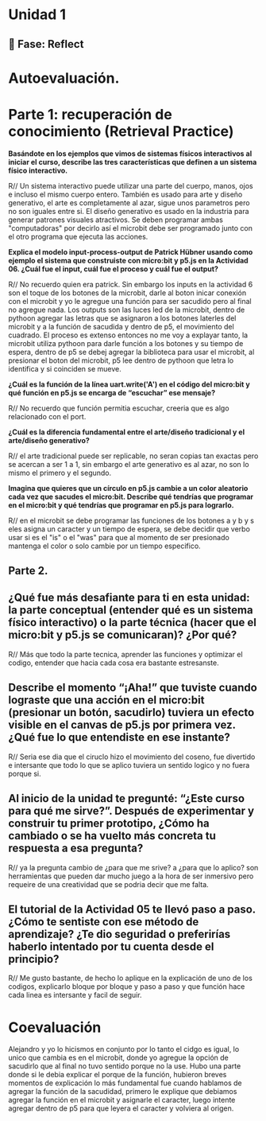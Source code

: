 # Unidad 1

## 🤔 Fase: Reflect

# Autoevaluación.

# Parte 1: recuperación de conocimiento (Retrieval Practice)


**Basándote en los ejemplos que vimos de sistemas físicos interactivos al iniciar el curso, describe las tres características que definen a un sistema físico interactivo.**

R// Un sistema interactivo puede utilizar una parte del cuerpo, manos, ojos e incluso el mismo cuerpo entero. También es usado para arte y diseño generativo, el arte es completamente al azar, sigue unos parametros pero no son iguales entre si. El diseño generativo es usado en la industria para generar patrones visuales atractivos. Se deben programar ambas "computadoras" por decirlo así el microbit debe ser programado junto con el otro programa que ejecuta las acciones. 

**Explica el modelo input-process-output de Patrick Hübner usando como ejemplo el sistema que construiste con micro:bit y p5.js en la Actividad 06. ¿Cuál fue el input, cuál fue el proceso y cuál fue el output?**

R// No recuerdo quien era patrick. Sin embargo los inputs en la actividad 6 son el toque de los botones de la microbit, darle al boton inicar conexión con el microbit y yo le agregue una función para ser sacudido pero al final no agregue nada. Los outputs son las luces led de la microbit, dentro de pythoon agregar las letras que se asignaron a los botones laterles del microbit y a la función de sacudida y dentro de p5, el movimiento del cuadrado. El proceso es extenso entonces no me voy a explayar tanto, la microbit utiliza pythoon para darle función a los botones y su tiempo de espera, dentro de p5 se debej agregar la biblioteca para usar el microbit, al presionar el boton del microbit, p5 lee dentro de pythoon que letra lo identifica y si coinciden se mueve.

**¿Cuál es la función de la línea uart.write('A') en el código del micro:bit y qué función en p5.js se encarga de “escuchar” ese mensaje?**

R// No recuerdo que función permitia escuchar, creeria que es algo relacionado con el port.

**¿Cuál es la diferencia fundamental entre el arte/diseño tradicional y el arte/diseño generativo?**

R// el arte tradicional puede ser replicable, no seran copias tan exactas pero se acercan a ser 1 a 1, sin embargo el arte generativo es al azar, no son lo mismo el primero y el segundo.

**Imagina que quieres que un círculo en p5.js cambie a un color aleatorio cada vez que sacudes el micro:bit. Describe qué tendrías que programar en el micro:bit y qué tendrías que programar en p5.js para lograrlo.**

R// en el microbit se debe programar las funciones de los botones a y b y s eles asigna un caracter y un tiempo de espera, se debe decidir que verbo usar si es el "is" o el "was" para que al momento de ser presionado mantenga el color o solo cambie por un tiempo especifico.

## Parte 2.

## ¿Qué fue más desafiante para ti en esta unidad: la parte conceptual (entender qué es un sistema físico interactivo) o la parte técnica (hacer que el micro:bit y p5.js se comunicaran)? ¿Por qué?

R// Más que todo la parte tecnica, aprender las funciones y optimizar el codigo, entender que hacia cada cosa era bastante estresanste.


## Describe el momento “¡Aha!” que tuviste cuando lograste que una acción en el micro:bit (presionar un botón, sacudirlo) tuviera un efecto visible en el canvas de p5.js por primera vez. ¿Qué fue lo que entendiste en ese instante?

R// Seria ese dia que el ciruclo hizo el movimiento del coseno, fue divertido e intersante que todo lo que se aplico tuviera un sentido logico y no fuera porque si.


## Al inicio de la unidad te pregunté: “¿Este curso para qué me sirve?”. Después de experimentar y construir tu primer prototipo, ¿Cómo ha cambiado o se ha vuelto más concreta tu respuesta a esa pregunta?

R// ya la pregunta cambio de ¿para que me srive? a ¿para que lo aplico? son herramientas que pueden dar mucho juego a la hora de ser inmersivo pero requeire de una creatividad que se podria decir que me falta.


## El tutorial de la Actividad 05 te llevó paso a paso. ¿Cómo te sentiste con ese método de aprendizaje? ¿Te dio seguridad o preferirías haberlo intentado por tu cuenta desde el principio?

R// Me gusto bastante, de hecho lo aplique en la explicación de uno de los codigos, explicarlo bloque por bloque y paso a paso y que función hace cada linea es intersante y facil de seguir.

# Coevaluación

Alejandro y yo lo hicismos en conjunto por lo tanto el cidgo es igual, lo unico que cambia es en el microbit, donde yo agregue la opción de sacudirlo que al final no tuvo sentido porque no la use. Hubo una parte donde si le debia explicar el porque de la función, hubieron breves momentos de explicación lo más fundamental fue cuando hablamos de agregar la función de la sacudidad, primero le explique que debiamos agregar la función en el microbit y asignarle el caracter, luego intente agregar dentro de p5 para que leyera el caracter y volviera al origen. 
